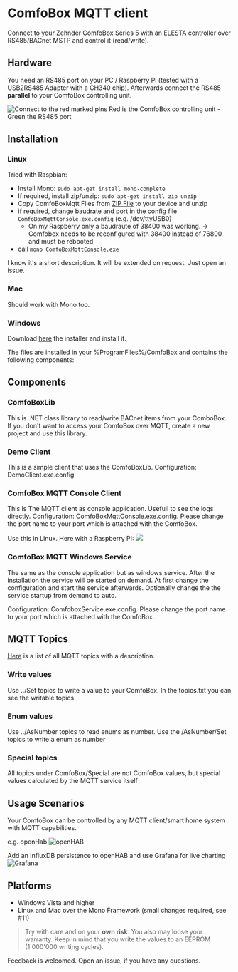 # ComfoBox MQTT client
 
Connect to your Zehnder ComfoBox Series 5 with an ELESTA controller over RS485/BACnet MSTP and control it (read/write).

## Hardware
You need an RS485 port on your PC / Raspberry Pi (tested with a USB2RS485 Adapter with a CH340 chip).
Afterwards connect the RS485 **parallel** to your ComfoBox controlling unit.

![Connect to the red marked pins](/docs/images/Elesta.png)
Red is the ComfoBox controlling unit - Green the RS485 port

## Installation

### Linux

Tried with Raspbian:
 * Install Mono: `sudo apt-get install mono-complete`
 * If required, install zip/unzip: `sudo apt-get install zip unzip`
 * Copy ComfoBoxMqtt Files from [ZIP File](https://github.com/RF77/comfobox-mqtt/releases) to your device and unzip
 * if required, change baudrate and port in the config file `ComfoBoxMqttConsole.exe.config` (e.g. /dev/ttyUSB0)
   * On my Raspberry only a baudraute of 38400 was working. -> Comfobox needs to be reconfigured with 38400 instead of 76800 and must be rebooted
 * call `mono ComfoBoxMqttConsole.exe`
 
I know it's a short description. It will be extended on request. Just open an issue.
 
### Mac

Should work with Mono too.

### Windows
Download [here](https://github.com/RF77/comfobox-mqtt/releases) the installer and install it.

The files are installed in your %ProgramFiles%/ComfoBox and contains the following components:

## Components

### ComfoBoxLib

This is .NET class library to read/write BACnet items from your ComboBox. If you don't want to access your ComfoBox over MQTT, create a new project and use this library.

### Demo Client

This is a simple client that uses the ComfoBoxLib.
Configuration: DemoClient.exe.config

### ComfoBox MQTT Console Client

This is The MQTT client as console application. Usefull to see the logs directly.
Configuration: ComfoBoxMqttConsole.exe.config. Please change the port name to your port which is attached with the ComfoBox.

Use this in Linux. Here with a Raspberry PI:
![](/docs/Mono/Raspberry.png)

### ComfoBox MQTT Windows Service

The same as the console application but as windows service. After the installation the service will be started on demand. At first change the configuration and start the service afterwards. Optionally change the the service startup from demand to auto.

Configuration: ComfoboxService.exe.config. Please change the port name to your port which is attached with the ComfoBox.

## MQTT Topics

[Here](https://github.com/RF77/comfobox-mqtt/blob/master/docs/topics.md) is a list of all MQTT topics with a description.

### Write values
Use ../Set topics to write a value to your ComfoBox. In the topics.txt you can see the writable topics

### Enum values
Use ../AsNumber topics to read enums as number. Use the /AsNumber/Set topics to write a enum as number

### Special topics
All topics under ComfoBox/Special are not ComfoBox values, but special values calculated by the MQTT service itself

## Usage Scenarios

Your ComfoBox can be controlled by any MQTT client/smart home system with MQTT capabilities.

e.g. openHab
![openHAB](/docs/images/openHAB.png)

Add an InfluxDB persistence to openHAB and use Grafana for live charting
![Grafana](/docs/images/Grafana.png)

## Platforms
* Windows Vista and higher
* Linux and Mac over the Mono Framework (small changes required, see #11)

>Try with care and on your **own risk**. You also may loose your warranty.
>Keep in mind that you write the values to an EEPROM (1'000'000 writing cycles).

Feedback is welcomed. Open an issue, if you have any questions.
